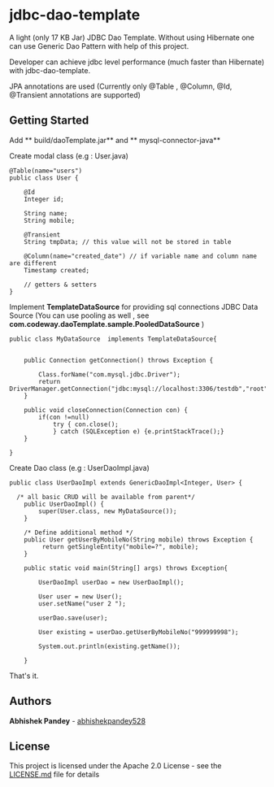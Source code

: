 # jdbc-dao-template

A light (only 17 KB Jar) JDBC Dao Template.
Without using Hibernate one can use Generic Dao Pattern with help of this project.

Developer can achieve jdbc level performance (much faster than Hibernate) with jdbc-dao-template.

JPA annotations are used (Currently only @Table , @Column, @Id, @Transient annotations are supported)

## Getting Started

Add ** build/daoTemplate.jar**  and ** mysql-connector-java**

Create modal class (e.g : User.java)

```
@Table(name="users")
public class User {
    
	@Id
	Integer id;
	
	String name;
    String mobile;
    
	@Transient
    String tmpData; // this value will not be stored in table
    
    @Column(name="created_date") // if variable name and column name are different
    Timestamp created;
    
    // getters & setters
}
```

Implement **TemplateDataSource** for providing sql connections  JDBC Data Source (You can use pooling as well , see **com.codeway.daoTemplate.sample.PooledDataSource** )

```
public class MyDataSource  implements TemplateDataSource{

	
	public Connection getConnection() throws Exception {

		Class.forName("com.mysql.jdbc.Driver");
		return DriverManager.getConnection("jdbc:mysql://localhost:3306/testdb","root","root");
	}

	public void closeConnection(Connection con) {
		if(con !=null)
			try { con.close();
			} catch (SQLException e) {e.printStackTrace();}
	}

}

``` 

Create Dao class (e.g : UserDaoImpl.java)

```
public class UserDaoImpl extends GenericDaoImpl<Integer, User> {

  /* all basic CRUD will be available from parent*/
	public UserDaoImpl() {
		super(User.class, new MyDataSource());
	}
	
	/* Define additional method */
	public User getUserByMobileNo(String mobile) throws Exception {
		 return getSingleEntity("mobile=?", mobile);
	}
	
	public static void main(String[] args) throws Exception{

		UserDaoImpl userDao = new UserDaoImpl();
		
		User user = new User();
		user.setName("user 2 ");
		
		userDao.save(user);
		
		User existing = userDao.getUserByMobileNo("999999998");
		
		System.out.println(existing.getName());
		
	}

```
That's it.

## Authors

 **Abhishek Pandey** - [abhishekpandey528](https://github.com/abhishekpandey528)

## License

This project is licensed under the Apache 2.0 License - see the [LICENSE.md](LICENSE.md) file for details
